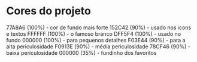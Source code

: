 # Cores do projeto


77A8A6 (100%) - cor de fundo mais forte 
152C42 (90%) - usado nos icons e textos
FFFFFF (100%) - o famoso branco
DFF5F4 (100%) - usado no fundo 
000000 (100%) - para pequenos detalhes
F03E44 (90%) - para a alta periculosidade 
F0913E (90%) - média periculosidade
78CF46 (90%) - baixa periculosidade
000000 (35%) - fundinho dos favoritos



